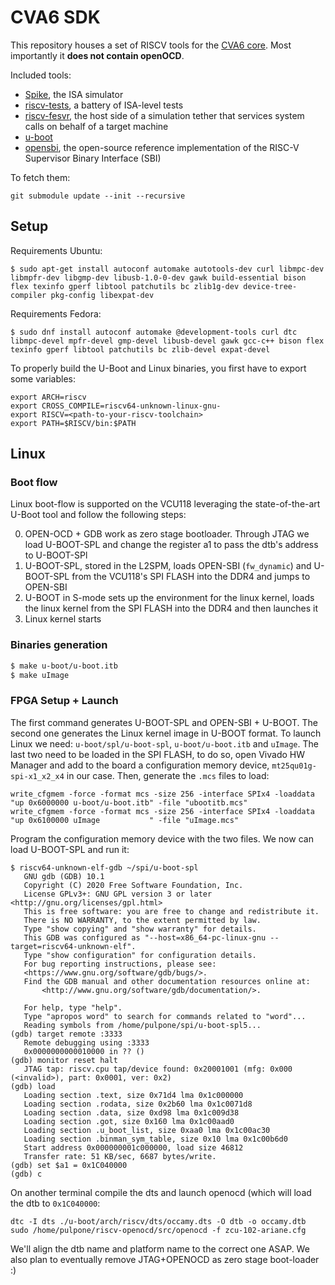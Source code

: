 # CVA6 SDK

This repository houses a set of RISCV tools for the [CVA6 core](https://github.com/openhwgroup/cva6). Most importantly it **does not contain openOCD**.

Included tools:
* [Spike](https://github.com/riscv/riscv-isa-sim/), the ISA simulator
* [riscv-tests](https://github.com/riscv/riscv-tests/), a battery of ISA-level tests
* [riscv-fesvr](https://github.com/riscv/riscv-fesvr/), the host side of a simulation tether that services system calls on behalf of a target machine
* [u-boot](https://github.com/AlSaqr-platform/u-boot/)
* [opensbi](https://github.com/riscv/opensbi/), the open-source reference implementation of the RISC-V Supervisor Binary Interface (SBI)

To fetch them:
```console
git submodule update --init --recursive
```

## Setup

Requirements Ubuntu:
```console
$ sudo apt-get install autoconf automake autotools-dev curl libmpc-dev libmpfr-dev libgmp-dev libusb-1.0-0-dev gawk build-essential bison flex texinfo gperf libtool patchutils bc zlib1g-dev device-tree-compiler pkg-config libexpat-dev
```

Requirements Fedora:
```console
$ sudo dnf install autoconf automake @development-tools curl dtc libmpc-devel mpfr-devel gmp-devel libusb-devel gawk gcc-c++ bison flex texinfo gperf libtool patchutils bc zlib-devel expat-devel
```

To properly build the U-Boot and Linux binaries, you first have to export some variables:
```console
export ARCH=riscv
export CROSS_COMPILE=riscv64-unknown-linux-gnu-
export RISCV=<path-to-your-riscv-toolchain>
export PATH=$RISCV/bin:$PATH
````

## Linux

### Boot flow
Linux boot-flow is supported on the VCU118 leveraging the state-of-the-art U-Boot tool and follow the following steps:

0. OPEN-OCD + GDB work as zero stage bootloader. Through JTAG we load U-BOOT-SPL and change the register a1 to pass the dtb's address to U-BOOT-SPl
1. U-BOOT-SPL, stored in the L2SPM, loads OPEN-SBI (`fw_dynamic`) and U-BOOT-SPL from the VCU118's SPI FLASH into the DDR4 and jumps to OPEN-SBI
2. U-BOOT in S-mode sets up the environment for the linux kernel, loads the linux kernel from the SPI FLASH into the DDR4 and then launches it
3. Linux kernel starts

### Binaries generation

```bash
$ make u-boot/u-boot.itb 
$ make uImage
```

### FPGA Setup + Launch

The first command generates U-BOOT-SPL and OPEN-SBI + U-BOOT. The second one generates the Linux kernel image in U-BOOT format. To launch Linux we need: `u-boot/spl/u-boot-spl`, `u-boot/u-boot.itb` and `uImage`.
The last two need to be loaded in the SPI FLASH, to do so, open Vivado HW Manager and add to the board a configuration memory device, `mt25qu01g-spi-x1_x2_x4` in our case. Then, generate the `.mcs` files to load:

```
write_cfgmem -force -format mcs -size 256 -interface SPIx4 -loaddata "up 0x6000000 u-boot/u-boot.itb" -file "ubootitb.mcs"
write_cfgmem -force -format mcs -size 256 -interface SPIx4 -loaddata "up 0x6100000 uImage           " -file "uImage.mcs"
```

Program the configuration memory device with the two files. We now can load U-BOOT-SPL and run it:

```
$ riscv64-unknown-elf-gdb ~/spi/u-boot-spl
   GNU gdb (GDB) 10.1
   Copyright (C) 2020 Free Software Foundation, Inc.
   License GPLv3+: GNU GPL version 3 or later <http://gnu.org/licenses/gpl.html>
   This is free software: you are free to change and redistribute it.
   There is NO WARRANTY, to the extent permitted by law.
   Type "show copying" and "show warranty" for details.
   This GDB was configured as "--host=x86_64-pc-linux-gnu --target=riscv64-unknown-elf".
   Type "show configuration" for configuration details.
   For bug reporting instructions, please see:
   <https://www.gnu.org/software/gdb/bugs/>.
   Find the GDB manual and other documentation resources online at:
       <http://www.gnu.org/software/gdb/documentation/>.
   
   For help, type "help".
   Type "apropos word" to search for commands related to "word"...
   Reading symbols from /home/pulpone/spi/u-boot-spl5...
(gdb) target remote :3333
   Remote debugging using :3333
   0x0000000000010000 in ?? ()
(gdb) monitor reset halt
   JTAG tap: riscv.cpu tap/device found: 0x20001001 (mfg: 0x000 (<invalid>), part: 0x0001, ver: 0x2)
(gdb) load
   Loading section .text, size 0x71d4 lma 0x1c000000
   Loading section .rodata, size 0x2b60 lma 0x1c0071d8
   Loading section .data, size 0xd98 lma 0x1c009d38
   Loading section .got, size 0x160 lma 0x1c00aad0
   Loading section .u_boot_list, size 0xaa0 lma 0x1c00ac30
   Loading section .binman_sym_table, size 0x10 lma 0x1c00b6d0
   Start address 0x000000001c000000, load size 46812
   Transfer rate: 51 KB/sec, 6687 bytes/write.
(gdb) set $a1 = 0x1C040000
(gdb) c
```

On another terminal compile the dts and launch openocd (which will load the dtb to `0x1C040000`:
```console
dtc -I dts ./u-boot/arch/riscv/dts/occamy.dts -O dtb -o occamy.dtb
sudo /home/pulpone/riscv-openocd/src/openocd -f zcu-102-ariane.cfg
```

We'll align the dtb name and platform name to the correct one ASAP. We also plan to eventually remove JTAG+OPENOCD as zero stage boot-loader :)

